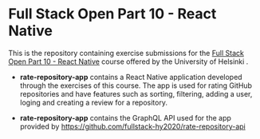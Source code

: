 # Full Stack Open Part 10 - React Native

This is the repository containing exercise submissions for the [Full Stack Open Part 10 - React Native](https://fullstackopen.com/en/part10) course offered by the University of Helsinki .

- **rate-repository-app** contains a React Native application developed through the exercises of this course. The app is used for rating GitHub repositories and have features such as sorting, filtering, adding a user, loging and creating a review for a repository.

- **rate-repository-app** contains the GraphQL API used for the app provided by https://github.com/fullstack-hy2020/rate-repository-api